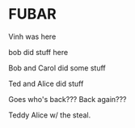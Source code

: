# FUBAR

Vinh was here


bob did stuff here

Bob and Carol did some stuff

Ted and Alice did stuff

Goes who's back??? Back again???

Teddy Alice w/ the steal.
